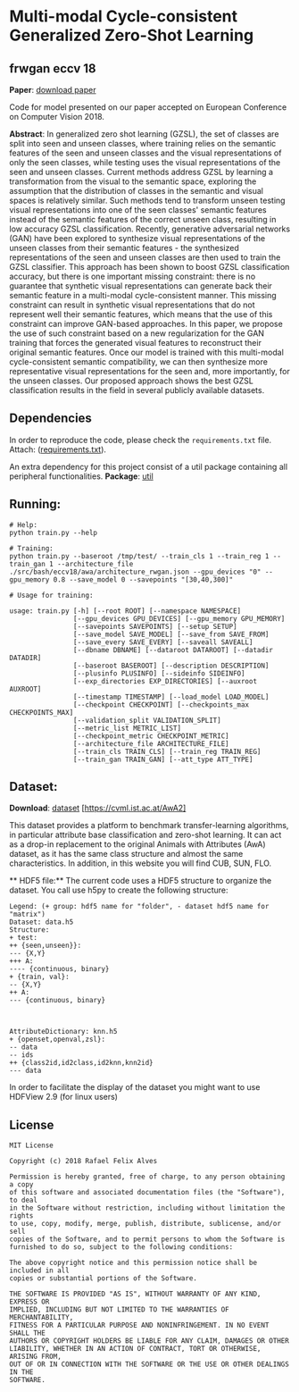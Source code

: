# Multi-modal Cycle-consistent Generalized Zero-Shot Learning
## frwgan eccv 18

**Paper**: [download paper](http://openaccess.thecvf.com/content_ECCV_2018/papers/RAFAEL_FELIX_Multi-modal_Cycle-consistent_Generalized_ECCV_2018_paper.pdf)

Code for model presented on our paper accepted on European Conference on Computer Vision 2018.

**Abstract**: In generalized zero shot learning (GZSL), the set of classes are split into seen and unseen classes, where training relies on the semantic features of the seen and unseen classes and the visual representations of only the seen classes, while testing uses the visual representations of the seen and unseen classes.  Current methods address GZSL by learning a transformation from the visual to the semantic space, exploring the assumption that the distribution of classes in the semantic and visual spaces is relatively similar.  Such methods tend to transform unseen testing visual representations into one of the seen classes' semantic features instead of the semantic features of the correct unseen class, resulting in low accuracy GZSL classification.  Recently, generative adversarial networks (GAN) have been explored to synthesize visual representations of the unseen classes from their semantic features - the synthesized representations of the seen and unseen classes are then used to train the GZSL classifier.  This approach has been shown to boost GZSL classification accuracy, but there is one important missing constraint: there is no guarantee that synthetic visual representations can generate back their semantic feature in a multi-modal cycle-consistent manner.  This missing constraint can result in synthetic visual representations that do not represent well their semantic features, which means that the use of this constraint can improve GAN-based approaches. In this paper, we propose the use of such constraint based on a new regularization for the GAN training that forces the generated visual features to reconstruct their original semantic features. Once our model is trained with this multi-modal cycle-consistent semantic compatibility, we can then synthesize more representative visual representations for the seen and, more importantly, for the unseen classes.  Our proposed approach shows the best GZSL classification results in the field in several publicly available datasets.


## Dependencies

In order to reproduce the code, please check the `requirements.txt` file. Attach: ([requirements.txt](./requirements.txt)).

An extra dependency for this project consist of a util package containing all peripheral functionalities.
**Package**: [util](https://github.com/rfelixmg/util)


## Running:

```
# Help:
python train.py --help

# Training:
python train.py --baseroot /tmp/test/ --train_cls 1 --train_reg 1 --train_gan 1 --architecture_file ./src/bash/eccv18/awa/architecture_rwgan.json --gpu_devices "0" --gpu_memory 0.8 --save_model 0 --savepoints "[30,40,300]"

# Usage for training:

usage: train.py [-h] [--root ROOT] [--namespace NAMESPACE]
                [--gpu_devices GPU_DEVICES] [--gpu_memory GPU_MEMORY]
                [--savepoints SAVEPOINTS] [--setup SETUP]
                [--save_model SAVE_MODEL] [--save_from SAVE_FROM]
                [--save_every SAVE_EVERY] [--saveall SAVEALL]
                [--dbname DBNAME] [--dataroot DATAROOT] [--datadir DATADIR]
                [--baseroot BASEROOT] [--description DESCRIPTION]
                [--plusinfo PLUSINFO] [--sideinfo SIDEINFO]
                [--exp_directories EXP_DIRECTORIES] [--auxroot AUXROOT]
                [--timestamp TIMESTAMP] [--load_model LOAD_MODEL]
                [--checkpoint CHECKPOINT] [--checkpoints_max CHECKPOINTS_MAX]
                [--validation_split VALIDATION_SPLIT]
                [--metric_list METRIC_LIST]
                [--checkpoint_metric CHECKPOINT_METRIC]
                [--architecture_file ARCHITECTURE_FILE]
                [--train_cls TRAIN_CLS] [--train_reg TRAIN_REG]
                [--train_gan TRAIN_GAN] [--att_type ATT_TYPE]

```

## Dataset:

**Download**: [dataset](https://cvml.ist.ac.at/AwA2/) 
[https://cvml.ist.ac.at/AwA2]

This dataset provides a platform to benchmark transfer-learning algorithms, in particular attribute base classification and zero-shot learning. It can act as a drop-in replacement to the original Animals with Attributes (AwA) dataset, as it has the same class structure and almost the same characteristics. In addition, in this website you will find CUB, SUN, FLO.

** HDF5 file:** The current code uses a HDF5 structure to organize the dataset. You call use h5py to create the following structure:

```
Legend: (+ group: hdf5 name for "folder", - dataset hdf5 name for "matrix")
Dataset: data.h5
Structure:
+ test:
++ {seen,unseen}}:
--- {X,Y}
+++ A:
---- {continuous, binary}
+ {train, val}:
-- {X,Y}
++ A:
--- {continuous, binary}



```
```
AttributeDictionary: knn.h5
+ {openset,openval,zsl}:
-- data
-- ids
++ {class2id,id2class,id2knn,knn2id}
--- data
```

In order to facilitate the display of the dataset you might want to use HDFView 2.9 (for linux users)


## License
```
MIT License

Copyright (c) 2018 Rafael Felix Alves

Permission is hereby granted, free of charge, to any person obtaining a copy
of this software and associated documentation files (the "Software"), to deal
in the Software without restriction, including without limitation the rights
to use, copy, modify, merge, publish, distribute, sublicense, and/or sell
copies of the Software, and to permit persons to whom the Software is
furnished to do so, subject to the following conditions:

The above copyright notice and this permission notice shall be included in all
copies or substantial portions of the Software.

THE SOFTWARE IS PROVIDED "AS IS", WITHOUT WARRANTY OF ANY KIND, EXPRESS OR
IMPLIED, INCLUDING BUT NOT LIMITED TO THE WARRANTIES OF MERCHANTABILITY,
FITNESS FOR A PARTICULAR PURPOSE AND NONINFRINGEMENT. IN NO EVENT SHALL THE
AUTHORS OR COPYRIGHT HOLDERS BE LIABLE FOR ANY CLAIM, DAMAGES OR OTHER
LIABILITY, WHETHER IN AN ACTION OF CONTRACT, TORT OR OTHERWISE, ARISING FROM,
OUT OF OR IN CONNECTION WITH THE SOFTWARE OR THE USE OR OTHER DEALINGS IN THE
SOFTWARE.
```
